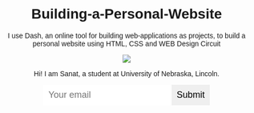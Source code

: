 # Building-a-Personal-Website
I use Dash, an online tool for building web-applications as projects, to build a personal website using HTML, CSS and WEB Design Circuit

<!DOCTYPE html>
<head>
  <title>Sanat Bhandari</title>
  <style>
    body{
    text-align: center;
    background-size: cover;
    background-position: center;
    background: url<https://imgur.com/xBjEMjQ>;
    font-family: helvetica;
    }
    
    p{
    font-size: 22px;
    }
    
    input{
    border:0;
    padding:10px;
    font-size:18px;
    }
    
    input[type = "submit"]{
    color:white;
    background:red;
    }
  </style>
  </head>
  <body>
  <img src="https://imgur.com/yRrNRk3">
  <p>Hi! I am Sanat, a student at University of Nebraska, Lincoln.</p>
  <input type="email" placeholder="Your email">
  <input type="submit">
  </body>
    
    
    
